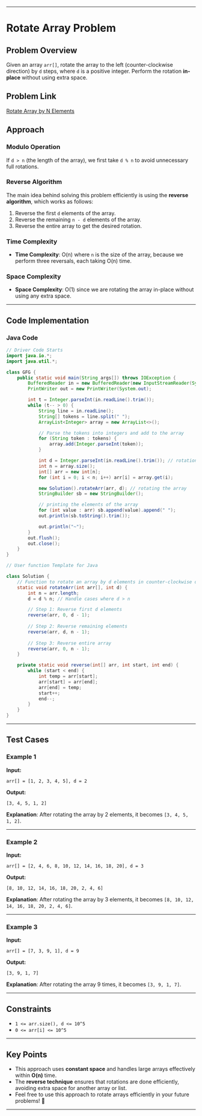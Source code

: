 

---

# Rotate Array Problem

## Problem Overview
Given an array `arr[]`, rotate the array to the left (counter-clockwise direction) by `d` steps, where `d` is a positive integer. Perform the rotation **in-place** without using extra space.

## Problem Link
[Rotate Array by N Elements](https://www.geeksforgeeks.org/problems/rotate-array-by-n-elements-1587115621/1)

## Approach

### Modulo Operation
If `d > n` (the length of the array), we first take `d % n` to avoid unnecessary full rotations.

### Reverse Algorithm
The main idea behind solving this problem efficiently is using the **reverse algorithm**, which works as follows:

1. Reverse the first `d` elements of the array.
2. Reverse the remaining `n - d` elements of the array.
3. Reverse the entire array to get the desired rotation.

### Time Complexity
- **Time Complexity**: O(n) where `n` is the size of the array, because we perform three reversals, each taking O(n) time.

### Space Complexity
- **Space Complexity**: O(1) since we are rotating the array in-place without using any extra space.

---

## Code Implementation

### Java Code

```java
// Driver Code Starts
import java.io.*;
import java.util.*;

class GFG {
    public static void main(String args[]) throws IOException {
        BufferedReader in = new BufferedReader(new InputStreamReader(System.in));
        PrintWriter out = new PrintWriter(System.out);

        int t = Integer.parseInt(in.readLine().trim());
        while (t-- > 0) {
            String line = in.readLine();
            String[] tokens = line.split(" ");
            ArrayList<Integer> array = new ArrayList<>();

            // Parse the tokens into integers and add to the array
            for (String token : tokens) {
                array.add(Integer.parseInt(token));
            }

            int d = Integer.parseInt(in.readLine().trim()); // rotation count (key)
            int n = array.size();
            int[] arr = new int[n];
            for (int i = 0; i < n; i++) arr[i] = array.get(i);

            new Solution().rotateArr(arr, d); // rotating the array
            StringBuilder sb = new StringBuilder();

            // printing the elements of the array
            for (int value : arr) sb.append(value).append(" ");
            out.println(sb.toString().trim());

            out.println("~");
        }
        out.flush();
        out.close();
    }
}

// User function Template for Java

class Solution {
    // Function to rotate an array by d elements in counter-clockwise direction.
    static void rotateArr(int arr[], int d) {
        int n = arr.length;
        d = d % n; // Handle cases where d > n

        // Step 1: Reverse first d elements
        reverse(arr, 0, d - 1);
        
        // Step 2: Reverse remaining elements
        reverse(arr, d, n - 1);
        
        // Step 3: Reverse entire array
        reverse(arr, 0, n - 1);
    }

    private static void reverse(int[] arr, int start, int end) {
        while (start < end) {
            int temp = arr[start];
            arr[start] = arr[end];
            arr[end] = temp;
            start++;
            end--;
        }
    }
}
```

---

## Test Cases

### Example 1
**Input:**
```
arr[] = [1, 2, 3, 4, 5], d = 2
```

**Output:**
```
[3, 4, 5, 1, 2]
```
**Explanation**: After rotating the array by 2 elements, it becomes `[3, 4, 5, 1, 2]`.

---

### Example 2
**Input:**
```
arr[] = [2, 4, 6, 8, 10, 12, 14, 16, 18, 20], d = 3
```

**Output:**
```
[8, 10, 12, 14, 16, 18, 20, 2, 4, 6]
```
**Explanation**: After rotating the array by 3 elements, it becomes `[8, 10, 12, 14, 16, 18, 20, 2, 4, 6]`.

---

### Example 3
**Input:**
```
arr[] = [7, 3, 9, 1], d = 9
```

**Output:**
```
[3, 9, 1, 7]
```
**Explanation**: After rotating the array 9 times, it becomes `[3, 9, 1, 7]`.

---

## Constraints
- `1 <= arr.size(), d <= 10^5`
- `0 <= arr[i] <= 10^5`

---

## Key Points
- This approach uses **constant space** and handles large arrays effectively within **O(n)** time.
- The **reverse technique** ensures that rotations are done efficiently, avoiding extra space for another array or list.
- Feel free to use this approach to rotate arrays efficiently in your future problems! 🚀

--- 

